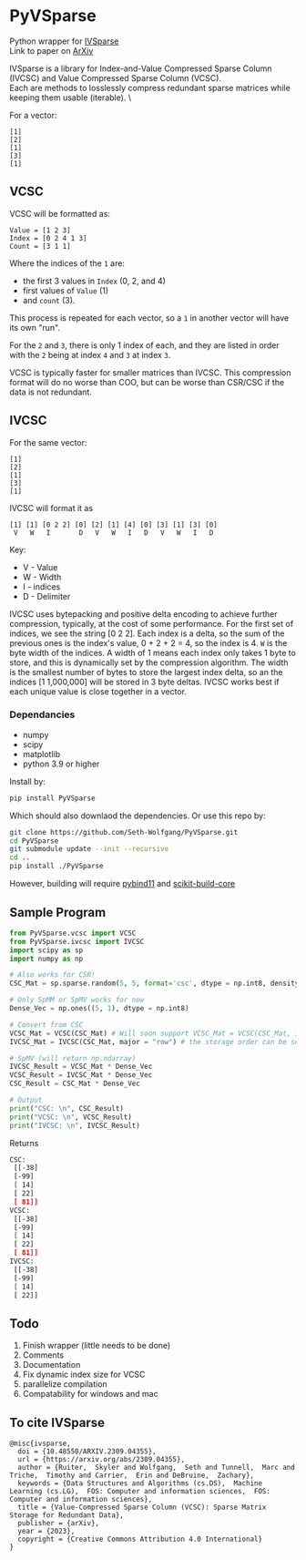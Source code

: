 # PyVSparse

Python wrapper for [IVSparse](https://github.com/Seth-Wolfgang/IVSparse) \
Link to paper on [ArXiv](https://arxiv.org/abs/2309.04355)

IVSparse is a library for Index-and-Value Compressed Sparse Column (IVCSC) and Value Compressed Sparse Column (VCSC). \
Each are methods to losslessly compress redundant sparse matrices while keeping them usable (iterable). \

For a vector:

```text
[1]
[2]
[1]
[3]
[1]
```

## VCSC

VCSC will be formatted as:

```text
Value = [1 2 3]
Index = [0 2 4 1 3]
Count = [3 1 1]
```

Where the indices of the `1` are:

- the first 3 values in `Index` (0, 2, and 4)
- first values of `Value` (1)
- and `count` (3).

This process is repeated for each vector, so a `1` in another vector will have its own "run".

For the `2` and `3`, there is only 1 index of each, and they are listed in order with the `2` being at index `4` and `3` at index `3`.

VCSC is typically faster for smaller matrices than IVCSC. This compression format will do no worse than COO, but can be worse than CSR/CSC if the data is not redundant.

## IVCSC

For the same vector:

```text
[1]
[2]
[1]
[3]
[1]
```

IVCSC will format it as

```text
[1] [1] [0 2 2] [0] [2] [1] [4] [0] [3] [1] [3] [0]
 V   W   I       D   V   W   I   D   V   W   I   D
```

Key:

- V - Value
- W - Width
- I - indices
- D - Delimiter

IVCSC uses bytepacking and positive delta encoding to achieve further compression, typically, at the cost of some performance. For the first set of indices, we see the string [0 2 2]. Each index is a delta, so the sum of the previous ones is the index's value, 0 + 2 + 2 = 4, so the index is 4. `W` is the byte width of the indices. A width of 1 means each index only takes 1 byte to store, and this is dynamically set by the compression algorithm. The width is the smallest number of bytes to store the largest index delta, so an the indices [1 1,000,000] will be stored in 3 byte deltas. IVCSC works best if each unique value is close together in a vector.

### Dependancies

- numpy
- scipy
- matplotlib
- python 3.9 or higher

Install by:

```bash
pip install PyVSparse
```

Which should also downlaod the dependencies.
Or use this repo by:

```bash
git clone https://github.com/Seth-Wolfgang/PyVSparse.git
cd PyVSparse
git submodule update --init --recursive
cd ..
pip install ./PyVSparse
```

However, building will require [pybind11](https://github.com/pybind/pybind11) and [scikit-build-core](https://github.com/scikit-build/scikit-build-core)

## Sample Program

```python
from PyVSparse.vcsc import VCSC
from PyVSparse.ivcsc import IVCSC
import scipy as sp
import numpy as np

# Also works for CSR!
CSC_Mat = sp.sparse.random(5, 5, format='csc', dtype = np.int8, density=1)

# Only SpMM or SpMV works for now
Dense_Vec = np.ones((5, 1), dtype = np.int8)

# Convert from CSC
VCSC_Mat = VCSC(CSC_Mat) # Will soon support VCSC_Mat = VCSC(CSC_Mat, indexType = np.int8)
IVCSC_Mat = IVCSC(CSC_Mat, major = "row") # the storage order can be set to "col" or "row"

# SpMV (will return np.ndarray)
IVCSC_Result = VCSC_Mat * Dense_Vec
VCSC_Result = IVCSC_Mat * Dense_Vec
CSC_Result = CSC_Mat * Dense_Vec

# Output
print("CSC: \n", CSC_Result)
print("VCSC: \n", VCSC_Result)
print("IVCSC: \n", IVCSC_Result) 
```

Returns
```bash
CSC: 
 [[-38]
 [-99]
 [ 14]
 [ 22]
 [ 81]]
VCSC: 
 [[-38]
 [-99]
 [ 14]
 [ 22]
 [ 81]]
IVCSC: 
 [[-38]
 [-99]
 [ 14]
 [ 22]]
```

## Todo

1. Finish wrapper (little needs to be done)
2. Comments
3. Documentation
4. Fix dynamic index size for VCSC
5. parallelize compilation
6. Compatability for windows and mac

## To cite IVSparse

```text
@misc{ivsparse,
  doi = {10.48550/ARXIV.2309.04355},
  url = {https://arxiv.org/abs/2309.04355},
  author = {Ruiter,  Skyler and Wolfgang,  Seth and Tunnell,  Marc and Triche,  Timothy and Carrier,  Erin and DeBruine,  Zachary},
  keywords = {Data Structures and Algorithms (cs.DS),  Machine Learning (cs.LG),  FOS: Computer and information sciences,  FOS: Computer and information sciences},
  title = {Value-Compressed Sparse Column (VCSC): Sparse Matrix Storage for Redundant Data},
  publisher = {arXiv},
  year = {2023},
  copyright = {Creative Commons Attribution 4.0 International}
}
```
